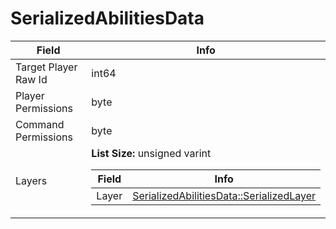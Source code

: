 # SerializedAbilitiesData

<table><thead><tr><th>Field</th><th>Info</th></tr></thead><tbody>
<tr><td>Target Player Raw Id</td><td>int64</td></tr>
<tr><td>Player Permissions</td><td>byte</td></tr>
<tr><td>Command Permissions</td><td>byte</td></tr>
<tr><td>Layers</td><td><b>List Size:</b> unsigned varint
  <table><thead><tr><th>Field</th><th>Info</th></tr></thead><tbody>
  <tr><td>Layer</td><td><a href="../types/SerializedAbilitiesData_SerializedLayer.md">SerializedAbilitiesData::SerializedLayer</a></td></tr>
  </tbody></table></td></tr>
</tbody></table>